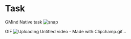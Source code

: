 # Task
GMind Native task
![snap](https://user-images.githubusercontent.com/29319041/180631607-ccce546e-0131-494f-870d-687824c17a65.PNG)

GIF 
![Uploading Untitled video - Made with Clipchamp.gif…]()
